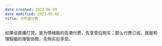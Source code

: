 ```yaml
---
date created: 2022-06-09
date modified: 2023-03-08
title: 为内容付费
---
```


如果说直播打赏，是为情绪脑的高潮付费，先享受后购买；那么付费订阅，就是和理智脑的理智协商，先购买后享受。

